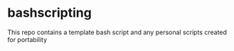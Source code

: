 # bashscripting
This repo contains a template bash script and any personal scripts created for portability
